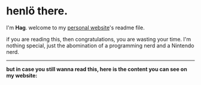 # henlö there.

I'm **Hag**. welcome to my [personal website](hagretek.github.io)'s readme file.

if you are reading this, then congratulations, you are wasting your time. I'm nothing special, just the abomination of a programming nerd and a Nintendo nerd.

---

**but in case you still wanna read this, here is the content you can see on my website:**
